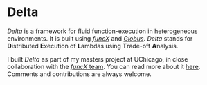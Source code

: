 # Delta
*Delta* is a framework for fluid function-execution in heterogeneous environments. It is built using [*funcX*](http://funcx.org/) and [*Globus*](https://www.globus.org/). *Delta* stands for **D**istributed **E**xecution of **L**ambdas using **T**rade-off **A**nalysis.

I built *Delta* as part of my masters project at UChicago, in close collaboration with the [*funcX* team](https://labs.globus.org/). You can read more about it [here](https://rohankumar.io/continuum_thesis.pdf). Comments and contributions are always welcome.